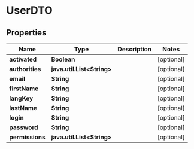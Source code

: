 
# UserDTO

## Properties
Name | Type | Description | Notes
------------ | ------------- | ------------- | -------------
**activated** | **Boolean** |  |  [optional]
**authorities** | **java.util.List&lt;String&gt;** |  |  [optional]
**email** | **String** |  |  [optional]
**firstName** | **String** |  |  [optional]
**langKey** | **String** |  |  [optional]
**lastName** | **String** |  |  [optional]
**login** | **String** |  |  [optional]
**password** | **String** |  |  [optional]
**permissions** | **java.util.List&lt;String&gt;** |  |  [optional]



